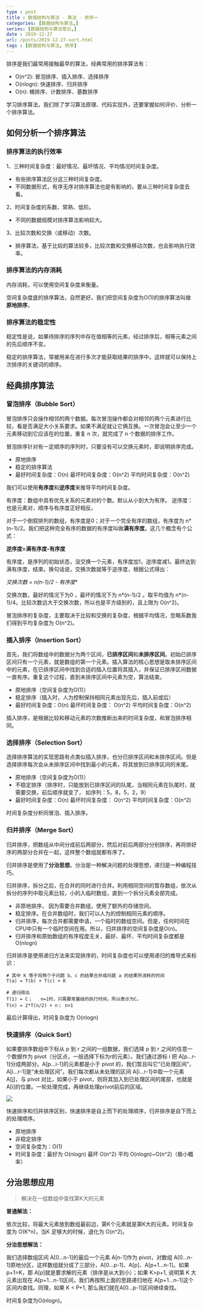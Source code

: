 ```yaml
---
type : post
title : 数据结构与算法 - 算法 - 排序一
categories: [数据结构与算法,] 
series: [数据结构与算法笔记,]
date : 2019-12-27
url: /posts/2019-12-27-sort.html 
tags : [数据结构与算法, 排序]
---
```


排序是我们最常用接触最早的算法，经典常用的排序算法有：

- O(n^2): 冒泡排序、插入排序、选择排序
- O(nlogn): 快速排序、归并排序
- O(n): 桶排序、计数排序、基数排序

学习排序算法，我们除了学习算法原理、代码实现外，还要掌握如何评价、分析一个排序算法。

## 如何分析一个排序算法

### 排序算法的执行效率

1、三种时间复杂度：最好情况、最坏情况、平均情况时间复杂度。

- 有些排序算法区分这三种时间复杂度。
- 不同数据形式，有序无序对排序算法也是有影响的，要从三种时间复杂度去看。

2、时间复杂度的系数、常熟、低阶。

- 不同的数据规模对排序算法影响较大。

3、比较次数和交换（或移动）次数。

- 排序算法，基于比较的算法较多，比较次数和交换移动次数，也会影响执行效率。


### 排序算法的内存消耗

内存消耗，可以使用空间复杂度来衡量。

空间复杂度底的排序算法，自然更好。我们把空间复杂度为O(1)的排序算法叫做 **原地排序**。

### 排序算法的稳定性

稳定性是说，如果待排序的序列中存在值相等的元素，经过排序后，相等元素之间的先后顺序不变。

稳定的排序算法，常被用来在进行多次才能获取结果的排序中。这样就可以保持上次排序的关键词的顺序。

## 经典排序算法

### 冒泡排序（Bubble Sort）

冒泡排序只会操作相邻的两个数据。每次冒泡操作都会对相邻的两个元素进行比较，看是否满足大小关系要求。如果不满足就让它俩互换。一次冒泡会让至少一个元素移动到它应该在的位置，重复 n 次，就完成了 n 个数据的排序工作。

冒泡排序针对有一定顺序的序列时，只要没有可以交换元素时，即说明排序完成。

- 原地排序
- 稳定的排序算法
- 最好时间复杂度：O(n)  最坏时间复杂度：O(n^2)  平均时间复杂度：O(n^2)

我们可以使用**有序度**和**逆序度**来推导平均时间复杂度。

有序度：数组中具有优先关系的元素对的个数。默认从小到大为有序。
逆序度：也是元素对，顺序与有序度正好相反。

对于一个倒叙排列的数组，有序度是0；对于一个完全有序的数组，有序度为 n*(n-1)/2。我们把这种完全有序的数据的有序度叫做**满有序度**。这几个概念有个公式：

**逆序度=满有序度-有序度**

有序度，是序列的初始状态，没交换一个元素，有序度加1，逆序度减1。最终达到满有序度，结束。换句话说，交换次数就等于逆序度，根据公式得出：

**交换次数 = n*(n-1)/2 - 有序度**

交换次数，最好的情况下为0 ，最坏的情况下为 n*(n-1)/2 。取平均值为 n*(n-1)/4。比较次数远大于交换次数，所以也是平方级别的，且上限为 O(n^2)。

冒泡排序的复杂度，主要取决于比较和交换的复杂度，根据平均情况，忽略系数我们得到平均复杂度为 O(n^2)。 


### 插入排序（Insertion Sort）

首先，我们将数组中的数据分为两个区间，**已排序区间**和**未排序区间**。初始已排序区间只有一个元素，就是数组的第一个元素。插入算法的核心思想是取未排序区间中的元素，在已排序区间中找到合适的插入位置将其插入，并保证已排序区间数据一直有序。重复这个过程，直到未排序区间中元素为空，算法结束。


- 原地排序（空间复杂度为O(1)）
- 稳定排序（插入时，人为控制保持相同元素出现先后，插入前或后）
- 最好时间复杂度：O(n)  最坏时间复杂度： O(n^2) 平均时间复杂度：O(n^2)

插入排序，是根据比较和移动元素的次数推断出来的时间复杂度，和冒泡排序相同。


### 选择排序（Selection Sort）

选择排序算法的实现思路有点类似插入排序，也分已排序区间和未排序区间。但是选择排序每次会从未排序区间中找到最小的元素，将其放到已排序区间的末尾。

- 原地排序（空间复杂度为O(1)）
- 不稳定排序（排序时，只能放到已排序区间的队尾，当相同元素在队尾时，就需要交换，前后顺序就变了， 如序列：5，8，5，2，9）
- 最好时间复杂度：O(n)  最坏时间复杂度： O(n^2)  平均时间复杂度：O(n^2)

时间复杂度分析同冒泡、插入排序。



### 归并排序（Merge Sort）

归并排序，把数组从中间分成前后两部分，然后对前后两部分分别排序，再将排好序的两部分合并在一起，这样整个数组就都有序了。

归并排序是使用了**分治思想**。分治是一种解决问题的处理思想，递归是一种编程技巧。

归并排序，拆分之后，在合并的同时进行合并。利用相同空间的暂存数组，依次从拆分的序列中取元素比较，小的入临时数组，直到一个拆分元素全部完成。

- 非原地排序， 因为需要合并数组，使用了额外的存储空间。
- 稳定排序。在合并数组时，我们可以人为的控制相同元素的顺序。
- 归并排序，每次合并都需要申请，一个临时的数组空间。但是，任何时间在CPU中只有一个临时空间在用。所以，归并排序的空间复杂度是O(n)。
- 归并排序和原始数组的有序程度无关，最好、最坏、平均时间复杂度都是  O(nlogn)

归并排序是使用递归方法来实现排序的，时间复杂度也可以使用递归的推导式来标识：


```
# 其中 K 等于将两个子问题 b、c 的结果合并成问题 a 的结果所消耗的时间
T(a) = T(b) + T(c) + K

# 递归得出
T(1) = C；   n=1时，只需要常量级的执行时间，所以表示为C。
T(n) = 2*T(n/2) + n； n>1
```

最后计算得出，时间复杂度为 O(nlogn)



### 快速排序（Quick Sort）

如果要排序数组中下标从 p 到 r 之间的一组数据，我们选择 p 到 r 之间的任意一个数据作为 pivot（分区点，一般选择下标为r的元素）。我们通过游标 i 把 A[p…r-1]分成两部分。A[p…i-1]的元素都是小于 pivot 的，我们暂且叫它“已处理区间”，A[i…r-1]是“未处理区间”。我们每次都从未处理的区间 A[i…r-1]中取一个元素 A[j]，与 pivot 对比，如果小于 pivot，则将其加入到已处理区间的尾部，也就是 A[i]的位置。一轮处理完成，再继续处理privot前后的区域。

![](/static/imgs/complexity/quick_sort.jpg)

快速排序和归并排序区别，快速排序是自上而下的处理顺序，归并排序是自下而上的处理顺序。


- 原地排序
- 非稳定排序
- 空间复杂度为：O(1)
- 时间复杂度：最好为 O(nlogn) 最坏 O(n^2) 平均 O(nlogn)~O(n^2)（极小概率）


## 分治思想应用

> 解决在一组数组中查找第K大的元素


**普通解法：**

依次比较，将最大元素放到数组最前边，第K个元素就是第K大的元素。时间复杂度为 O(K*n)，当K 足够大的时候，退化为 O(n^2)。

**分治思想解法：**

我们选择数组区间 A[0…n-1]的最后一个元素 A[n-1]作为 pivot，对数组 A[0…n-1]原地分区，这样数组就分成了三部分，A[0…p-1]、A[p]、A[p+1…n-1]。如果 p+1=K，那 A[p]就是要求解的元素（排序是从大到小）；如果 K>p+1, 说明第 K 大元素出现在 A[p+1…n-1]区间，我们再按照上面的思路递归地在 A[p+1…n-1]这个区间内查找。同理，如果 K < P+1, 那么我们就在A[0…p-1]区间继续查找。

时间复杂度为O(nlogn)。

